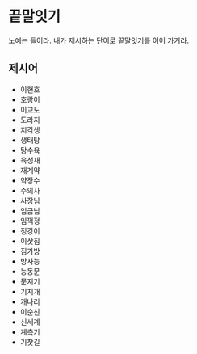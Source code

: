 # 끝말잇기

노예는 들어라. 내가 제시하는 단어로 끝말잇기를 이어 가거라.



## 제시어

* 이현호
* 호랑이
* 이교도
* 도라지
* 지각생
* 생태탕
* 탕수육
* 육성재
* 재계약
* 약장수
* 수의사
* 사장님
* 임금님
* 임꺽정
* 정강이
* 이삿짐
* 짐가방
* 방사능
* 능동문
* 문지기
* 기지개
* 개나리
* 이순신
* 신세계
* 계측기
* 기찻길
